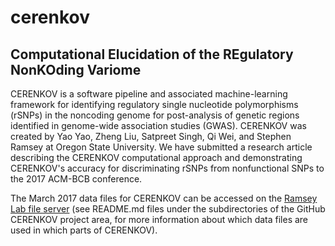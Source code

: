 # cerenkov
## Computational Elucidation of the REgulatory NonKOding Variome

CERENKOV is a software pipeline and associated machine-learning framework for
identifying regulatory single nucleotide polymorphisms (rSNPs) in the noncoding
genome for post-analysis of genetic regions identified in genome-wide
association studies (GWAS).  CERENKOV was created by Yao Yao, Zheng Liu,
Satpreet Singh, Qi Wei, and Stephen Ramsey at Oregon State University.  We have
submitted a research article describing the CERENKOV computational approach and
demonstrating CERENKOV's accuracy for discriminating rSNPs from nonfunctional
SNPs to the 2017 ACM-BCB conference.

The March 2017 data files for CERENKOV can be accessed on the [Ramsey Lab file server](http://files.cgrb.oregonstate.edu/Ramsey_Lab/cerenkov/datafiles_201703)
(see README.md files under the subdirectories of the GitHub CERENKOV project area,
for more information about which data files are used in which parts of CERENKOV).






